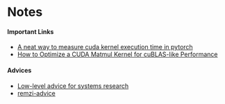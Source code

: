 # Notes

#### Important Links
  - [A neat way to measure cuda kernel execution time in pytorch](https://www.speechmatics.com/company/articles-and-news/timing-operations-in-pytorch)
  - [How to Optimize a CUDA Matmul Kernel for cuBLAS-like Performance](https://siboehm.com/articles/22/CUDA-MMM)

#### Advices
  - [Low-level advice for systems research](https://lalith.in/2020/09/27/Low-Level-Advice-For-Systems-Research/)
  - [remzi-advice](https://youtu.be/fqPSnjewkuA?si=KbkgHyku-gjsjRqT)
